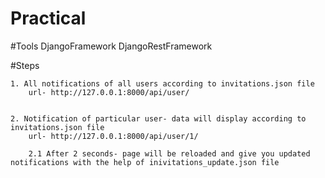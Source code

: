 # Practical

#Tools
  DjangoFramework
	DjangoRestFramework


#Steps

	1. All notifications of all users according to invitations.json file
		url- http://127.0.0.1:8000/api/user/
		
		
	2. Notification of particular user- data will display according to invitations.json file
		url- http://127.0.0.1:8000/api/user/1/
		
		2.1 After 2 seconds- page will be reloaded and give you updated notifications with the help of inivitations_update.json file
			
		
	
	
